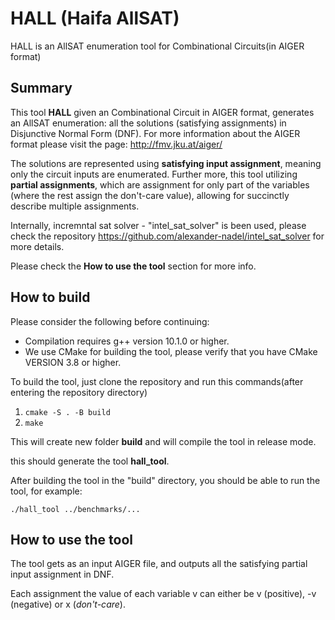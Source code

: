# HALL (Haifa AllSAT)

HALL is an AllSAT enumeration tool for Combinational Circuits(in AIGER format)

## Summary

This tool **HALL** given an Combinational Circuit in AIGER format, generates an AllSAT enumeration: all the solutions (satisfying assignments) in Disjunctive Normal Form (DNF). For more information about the AIGER format please visit the page: http://fmv.jku.at/aiger/

The solutions are represented using **satisfying input assignment**, meaning only the circuit inputs are enumerated.
Further more, this tool utilizing **partial assignments**, which are assignment for only part of the variables (where the rest assign the don't-care value), allowing for succinctly describe multiple assignments.

Internally, incremntal sat solver - "intel_sat_solver" is been used, please check the repository https://github.com/alexander-nadel/intel_sat_solver for more details.

Please check the **How to use the tool** section for more info.

## How to build

Please consider the following before continuing: 
- Compilation requires g++ version 10.1.0 or higher.
- We use CMake for building the tool, please verify that you have CMake VERSION 3.8 or higher.

To build the tool, just clone the repository and run this commands(after entering the repository directory)

1.	```cmake -S . -B build```
2.  ```make```

This will create new folder **build** and will compile the tool in release mode.

this should generate the tool **hall_tool**.

After building the tool in the "build" directory, you should be able to run the tool, for example:

```
./hall_tool ../benchmarks/...
```

## How to use the tool

The tool gets as an input AIGER file, and outputs all the satisfying partial input assignment in DNF.

Each assignment the value of each variable v can either be v (positive), -v (negative) or x (*don't-care*).
